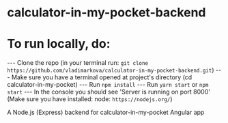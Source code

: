 # calculator-in-my-pocket-backend

# To run locally, do:
--- Clone the repo (in your terminal run: `git clone https://github.com/vladimarkova/calculator-in-my-pocket-backend.git`)
--- Make sure you have a terminal opened at project's directory (cd calculator-in-my-pocket)
--- Run `npm install`
--- Run `yarn start` or `npm start`
--- In the console you should see 'Server is running on port 8000'
(Make sure you have installed: node: `https://nodejs.org/`)

A Node.js (Express) backend for calculator-in-my-pocket Angular app
